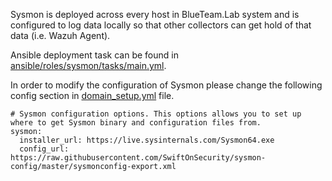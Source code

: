 Sysmon is deployed across every host in BlueTeam.Lab system and is configured to log data locally so that other collectors can get hold of that data (i.e. Wazuh Agent).

Ansible deployment task can be found in [ansible/roles/sysmon/tasks/main.yml](ansible/roles/sysmon/tasks/main.yml).

In order to modify the configuration of Sysmon please change the following config section in [domain_setup.yml](ansible/domain_setup.yml) file.
```
# Sysmon configuration options. This options allows you to set up where to get Sysmon binary and configuration files from. 
sysmon:
  installer_url: https://live.sysinternals.com/Sysmon64.exe
  config_url: https://raw.githubusercontent.com/SwiftOnSecurity/sysmon-config/master/sysmonconfig-export.xml
```